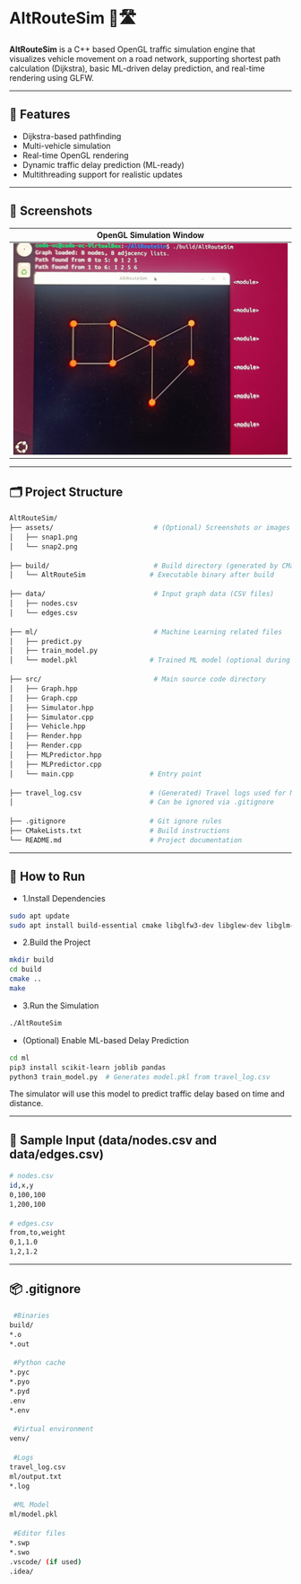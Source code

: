 # AltRouteSim 🚗🛣️

**AltRouteSim** is a C++ based OpenGL traffic simulation engine that visualizes vehicle movement on a road network, supporting shortest path calculation (Dijkstra), basic ML-driven delay prediction, and real-time rendering using GLFW.

---

## 🎯 Features

- Dijkstra-based pathfinding
- Multi-vehicle simulation
- Real-time OpenGL rendering
- Dynamic traffic delay prediction (ML-ready)
- Multithreading support for realistic updates

---

## 📸 Screenshots

| OpenGL Simulation Window |
|--------------------------|
| ![Simulation Start](assets/OpenGL_Simulation_Window.jpeg) | 

---

## 🗂️ Project Structure

```bash
AltRouteSim/
├── assets/                         # (Optional) Screenshots or images for README
│   ├── snap1.png
│   └── snap2.png

├── build/                          # Build directory (generated by CMake)
│   └── AltRouteSim                # Executable binary after build

├── data/                           # Input graph data (CSV files)
│   ├── nodes.csv
│   └── edges.csv

├── ml/                             # Machine Learning related files
│   ├── predict.py
│   ├── train_model.py
│   └── model.pkl                  # Trained ML model (optional during testing)

├── src/                            # Main source code directory
│   ├── Graph.hpp
│   ├── Graph.cpp
│   ├── Simulator.hpp
│   ├── Simulator.cpp
│   ├── Vehicle.hpp
│   ├── Render.hpp
│   ├── Render.cpp
│   ├── MLPredictor.hpp
│   ├── MLPredictor.cpp
│   └── main.cpp                   # Entry point

├── travel_log.csv                 # (Generated) Travel logs used for ML training
│                                  # Can be ignored via .gitignore

├── .gitignore                     # Git ignore rules
├── CMakeLists.txt                 # Build instructions
└── README.md                      # Project documentation
```
---

## 🚀 How to Run
- 1.Install Dependencies
```bash 
sudo apt update
sudo apt install build-essential cmake libglfw3-dev libglew-dev libglm-dev python3 python3-pip
```
- 2.Build the Project
```bash 
mkdir build
cd build
cmake ..
make
```
- 3.Run the Simulation
```bash
./AltRouteSim
```
- (Optional) Enable ML-based Delay Prediction
```bash
cd ml
pip3 install scikit-learn joblib pandas
python3 train_model.py  # Generates model.pkl from travel_log.csv
```
The simulator will use this model to predict traffic delay based on time and distance.

---

## 🔁 Sample Input (data/nodes.csv and data/edges.csv)
```bash
# nodes.csv
id,x,y
0,100,100
1,200,100

# edges.csv
from,to,weight
0,1,1.0
1,2,1.2
```

---

## 📦 .gitignore
```bash
 #Binaries
build/
*.o
*.out

 #Python cache
*.pyc
*.pyo
*.pyd
.env
*.env

 #Virtual environment
venv/

 #Logs
travel_log.csv
ml/output.txt
*.log

 #ML Model
ml/model.pkl

 #Editor files
*.swp
*.swo
.vscode/ (if used)
.idea/
```
